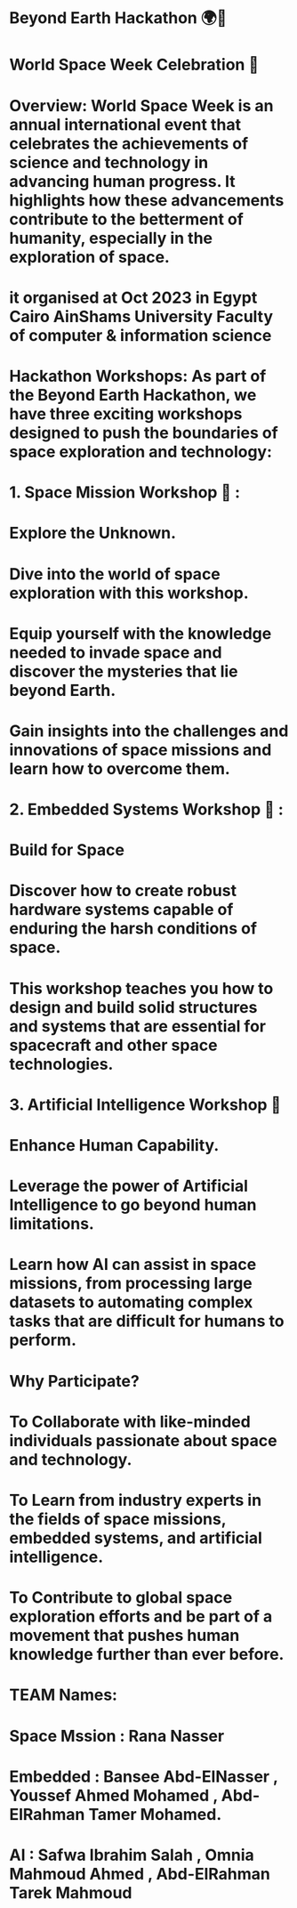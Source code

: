 # Beyond Earth Hackathon 🌍🚀

# World Space Week Celebration 🚀

# Overview: World Space Week is an annual international event that celebrates the achievements of science and technology in advancing human progress. It highlights how these advancements contribute to the betterment of humanity, especially in the exploration of space.
# it organised at Oct 2023 in Egypt  Cairo  AinShams University Faculty of computer & information science

#  
#  

# Hackathon Workshops: As part of the Beyond Earth Hackathon, we have three exciting workshops designed to push the boundaries of space exploration and technology:

# 

# 1. Space Mission Workshop 🌌 : 
#       Explore the Unknown.
#       Dive into the world of space exploration with this workshop. 
#       Equip yourself with the knowledge needed to invade space and discover the mysteries that lie beyond Earth. 
#       Gain insights into the challenges and innovations of space missions and learn how to overcome them.

# 

# 2. Embedded Systems Workshop 🔧 :
#       Build for Space
#       Discover how to create robust hardware systems capable of enduring the harsh conditions of space. 
#       This workshop teaches you how to design and build solid structures and systems that are essential for spacecraft and other space technologies.

# 

# 3. Artificial Intelligence Workshop 🤖
#        Enhance Human Capability.
#        Leverage the power of Artificial Intelligence to go beyond human limitations. 
#        Learn how AI can assist in space missions, from processing large datasets to automating complex tasks that are difficult for humans to perform.

# 
# 

# Why Participate? 
# To Collaborate with like-minded individuals passionate about space and technology.
# To Learn from industry experts in the fields of space missions, embedded systems, and artificial intelligence.
# To Contribute to global space exploration efforts and be part of a movement that pushes human knowledge further than ever before.

# TEAM Names:
# 
# Space Mssion : Rana Nasser
# Embedded : Bansee Abd-ElNasser , Youssef Ahmed Mohamed , Abd-ElRahman Tamer Mohamed.
# AI : Safwa Ibrahim Salah , Omnia Mahmoud Ahmed , Abd-ElRahman Tarek Mahmoud 





